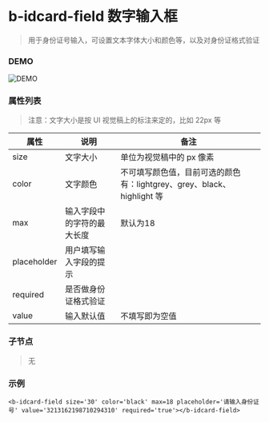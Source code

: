 # b-idcard-field 数字输入框
> 用于身份证号输入，可设置文本字体大小和颜色等，以及对身份证格式验证

### DEMO
![DEMO](https://ohc0dpsgs.qnssl.com/image/service/serviceBanner.jpg)

### 属性列表
> 注意：文字大小是按 UI 视觉稿上的标注来定的，比如 22px 等

 属性         | 说明    | 备注 
 ---         | ---     | ---
 size        | 文字大小 | 单位为视觉稿中的 px 像素 
 color       | 文字颜色 | 不可填写颜色值，目前可选的颜色有：lightgrey、grey、black、highlight 等
 max         | 输入字段中的字符的最大长度  | 默认为18
 placeholder | 用户填写输入字段的提示  |
 required    | 是否做身份证格式验证  |
 value       | 输入默认值 | 不填写即为空值 |   

### 子节点
> 无

### 示例
```
<b-idcard-field size='30' color='black' max=18 placeholder='请输入身份证号' value='3213162198710294310' required='true'></b-idcard-field>
```
